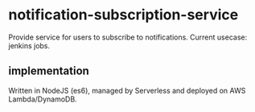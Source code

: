 notification-subscription-service
=================================

Provide service for users to subscribe to notifications. Current usecase: jenkins jobs.


implementation
--------------

Written in NodeJS (es6), managed by Serverless and deployed on AWS Lambda/DynamoDB.
